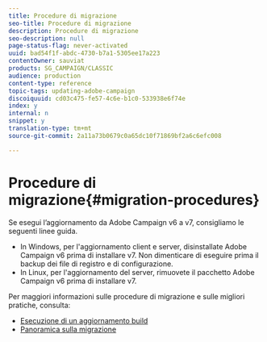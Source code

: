 ```yaml
---
title: Procedure di migrazione
seo-title: Procedure di migrazione
description: Procedure di migrazione
seo-description: null
page-status-flag: never-activated
uuid: bad54f1f-abdc-4730-b7a1-5305ee17a223
contentOwner: sauviat
products: SG_CAMPAIGN/CLASSIC
audience: production
content-type: reference
topic-tags: updating-adobe-campaign
discoiquuid: cd03c475-fe57-4c6e-b1c0-533938e6f74e
index: y
internal: n
snippet: y
translation-type: tm+mt
source-git-commit: 2a11a73b0679c0a65dc10f71869bf2a6c6efc008

---
```



# Procedure di migrazione{#migration-procedures}

Se esegui l’aggiornamento da Adobe Campaign v6 a v7, consigliamo le seguenti linee guida.

* In Windows, per l&#39;aggiornamento client e server, disinstallate Adobe Campaign v6 prima di installare v7. Non dimenticare di eseguire prima il backup dei file di registro e di configurazione.
* In Linux, per l&#39;aggiornamento del server, rimuovete il pacchetto Adobe Campaign v6 prima di installare v7.

Per maggiori informazioni sulle procedure di migrazione e sulle migliori pratiche, consulta:

* [Esecuzione di un aggiornamento build](https://docs.campaign.adobe.com/doc/AC/getting_started/EN/buildUpgrade.html)
* [Panoramica sulla migrazione](../../migration/using/about-migration.md)

